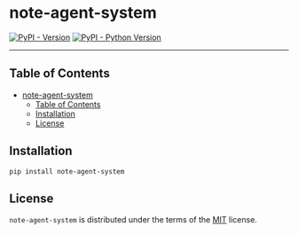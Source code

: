 # note-agent-system

[![PyPI - Version](https://img.shields.io/pypi/v/note-agent-system.svg)](https://pypi.org/project/note-agent-system)
[![PyPI - Python Version](https://img.shields.io/pypi/pyversions/note-agent-system.svg)](https://pypi.org/project/note-agent-system)

-----

## Table of Contents

- [note-agent-system](#note-agent-system)
  - [Table of Contents](#table-of-contents)
  - [Installation](#installation)
  - [License](#license)

## Installation

```console
pip install note-agent-system
```

## License

`note-agent-system` is distributed under the terms of the [MIT](https://spdx.org/licenses/MIT.html) license.
